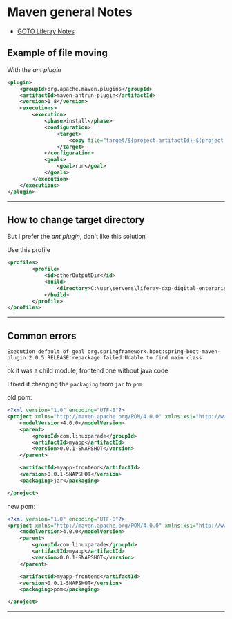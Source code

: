 # Maven general Notes

+ [GOTO Liferay Notes](https://github.com/simon387/notes/blob/master/java/liferay.md)

## Example of file moving

With the *ant plugin*

```xml
<plugin>
	<groupId>org.apache.maven.plugins</groupId>
	<artifactId>maven-antrun-plugin</artifactId>
	<version>1.8</version>
	<executions>
		<execution>
			<phase>install</phase>
			<configuration>
				<target>
					<copy file="target/${project.artifactId}-${project.version}.jar" tofile="C:\usr\servers\liferay-dxp-digital-enterprise-7.0-sp7\deploy/${project.artifactId}.jar"/>
				</target>
			</configuration>
			<goals>
				<goal>run</goal>
			</goals>
		</execution>
	</executions>
</plugin>
```

---

## How to change target directory

But I prefer the *ant plugin*, don't like this solution

Use this profile

```xml
<profiles>
        <profile>
            <id>otherOutputDir</id>
            <build>
                <directory>C:\usr\servers\liferay-dxp-digital-enterprise-7.0-sp7\deploy\</directory>
            </build>
        </profile>
</profiles>
```

---

## Common errors

```Execution default of goal org.springframework.boot:spring-boot-maven-plugin:2.0.5.RELEASE:repackage failed:Unable to find main class```

ok it was a child module, frontend one without java code

I fixed it changing the ```packaging``` from ```jar``` to ```pom```

old pom:

```xml
<?xml version="1.0" encoding="UTF-8"?>
<project xmlns="http://maven.apache.org/POM/4.0.0" xmlns:xsi="http://www.w3.org/2001/XMLSchema-instance" xsi:schemaLocation="http://maven.apache.org/POM/4.0.0 http://maven.apache.org/xsd/maven-4.0.0.xsd">
    <modelVersion>4.0.0</modelVersion>
    <parent>
        <groupId>com.linuxparade</groupId>
        <artifactId>myapp</artifactId>
        <version>0.0.1-SNAPSHOT</version>
    </parent>

    <artifactId>myapp-frontend</artifactId>
    <version>0.0.1-SNAPSHOT</version>
    <packaging>jar</packaging>

</project>
```

new pom:

```xml
<?xml version="1.0" encoding="UTF-8"?>
<project xmlns="http://maven.apache.org/POM/4.0.0" xmlns:xsi="http://www.w3.org/2001/XMLSchema-instance" xsi:schemaLocation="http://maven.apache.org/POM/4.0.0 http://maven.apache.org/xsd/maven-4.0.0.xsd">
    <modelVersion>4.0.0</modelVersion>
    <parent>
        <groupId>com.linuxparade</groupId>
        <artifactId>myapp</artifactId>
        <version>0.0.1-SNAPSHOT</version>
    </parent>

    <artifactId>myapp-frontend</artifactId>
    <version>0.0.1-SNAPSHOT</version>
    <packaging>pom</packaging>

</project>
```

---
